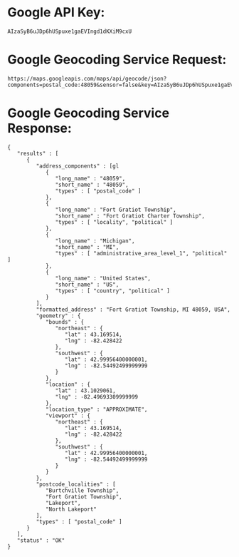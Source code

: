 # Google API Key:

    AIzaSyB6uJDp6hUSpuxe1gaEVIngd1dKXiM9cxU

# Google Geocoding Service Request:

    https://maps.googleapis.com/maps/api/geocode/json?components=postal_code:48059&sensor=false&key=AIzaSyB6uJDp6hUSpuxe1gaEVIngd1dKXiM9cxU

# Google Geocoding Service Response:
    {
       "results" : [
          {
             "address_components" : [gl
                {
                   "long_name" : "48059",
                   "short_name" : "48059",
                   "types" : [ "postal_code" ]
                },
                {
                   "long_name" : "Fort Gratiot Township",
                   "short_name" : "Fort Gratiot Charter Township",
                   "types" : [ "locality", "political" ]
                },
                {
                   "long_name" : "Michigan",
                   "short_name" : "MI",
                   "types" : [ "administrative_area_level_1", "political" ]
                },
                {
                   "long_name" : "United States",
                   "short_name" : "US",
                   "types" : [ "country", "political" ]
                }
             ],
             "formatted_address" : "Fort Gratiot Township, MI 48059, USA",
             "geometry" : {
                "bounds" : {
                   "northeast" : {
                      "lat" : 43.169514,
                      "lng" : -82.428422
                   },
                   "southwest" : {
                      "lat" : 42.99956400000001,
                      "lng" : -82.54492499999999
                   }
                },
                "location" : {
                   "lat" : 43.1029061,
                   "lng" : -82.49693309999999
                },
                "location_type" : "APPROXIMATE",
                "viewport" : {
                   "northeast" : {
                      "lat" : 43.169514,
                      "lng" : -82.428422
                   },
                   "southwest" : {
                      "lat" : 42.99956400000001,
                      "lng" : -82.54492499999999
                   }
                }
             },
             "postcode_localities" : [
                "Burtchville Township",
                "Fort Gratiot Township",
                "Lakeport",
                "North Lakeport"
             ],
             "types" : [ "postal_code" ]
          }
       ],
       "status" : "OK"
    }

